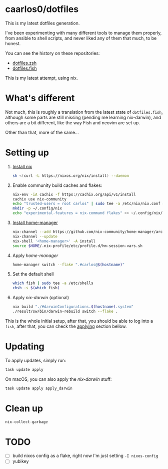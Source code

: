 # caarlos0/dotfiles

This is my latest dotfiles generation.

I've been experimenting with many different tools to manage them properly, from
ansible to shell scripts, and never liked any of them that much, to be honest.

You can see the history on these repositories:

- [dotfiles.zsh](https://github.com/caarlos0/dotfiles.zsh)
- [dotfiles.fish](https://github.com/caarlos0/dotfiles.fish)

This is my latest attempt, using nix.

# What's different

Not much, this is roughly a translation from the latest state of
`dotfiles.fish`, although some parts are still missing (pending me learning
nix-darwin), and others are a bit different, like the way Fish and neovim are set
up.

Other than that, more of the same...

# Setting up

1. [Install nix](https://nixos.org/download.html)
   ```bash
   sh <(curl -L https://nixos.org/nix/install) --daemon
   ```
1. Enable community build caches and flakes:
   ```bash
   nix-env -iA cachix -f https://cachix.org/api/v1/install
   cachix use nix-community
   echo "trusted-users = root carlos" | sudo tee -a /etc/nix/nix.conf && sudo pkill nix-daemon
   mkdir -p ~/.config/nix
   echo "experimental-features = nix-command flakes" >> ~/.config/nix/nix.conf
   ```
1. [Install home-manager](https://nix-community.github.io/home-manager/index.html#sec-install-standalone)
   ```bash
   nix-channel --add https://github.com/nix-community/home-manager/archive/master.tar.gz home-manager
   nix-channel --update
   nix-shell '<home-manager>' -A install
   source $HOME/.nix-profile/etc/profile.d/hm-session-vars.sh
   ```
1. Apply _home-manager_
   ```bash
   home-manager switch --flake ".#carlos@$(hostname)"
   ```
1. Set the default shell
   ```bash
   which fish | sudo tee -a /etc/shells
   chsh -s $(which fish)
   ```
1. Apply _nix-darwin_ (optional)
   ```bash
   nix build "./#darwinConfigurations.$(hostname).system"
   ./result/sw/bin/darwin-rebuild switch --flake .
   ```

This is the whole initial setup, after that, you should be able to log into a
`fish`, after that, you can check the [applying](#Updating) section bellow.

# Updating

To apply updates, simply run:

```bash
task update apply
```

On macOS, you can also apply the _nix-darwin_ stuff:

```bash
task update apply apply_darwin
```

# Clean up

```sh
nix-collect-garbage
```

# TODO

- [ ] build nixos config as a flake, right now I'm just setting `-I nixos-config`
- [ ] yubikey
